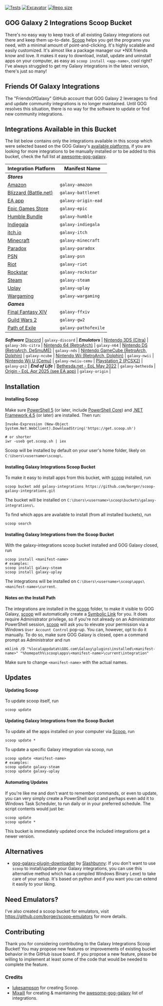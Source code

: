[![Tests](https://github.com/borger/scoop-galaxy-integrations/actions/workflows/ci.yml/badge.svg)](https://github.com/borger/scoop-galaxy-integrations/actions/workflows/ci.yml)
[![Excavator](https://github.com/borger/scoop-galaxy-integrations/actions/workflows/excavator.yml/badge.svg)](https://github.com/borger/scoop-galaxy-integrations/actions/workflows/excavator.yml) [![Repo size](https://img.shields.io/github/repo-size/borger/scoop-galaxy-integrations.svg)](https://github.com/borger/scoop-galaxy-integrations)
## GOG Galaxy 2 Integrations Scoop Bucket

There's no easy way to keep track of all existing Galaxy integrations out there and keep them up-to-date. [Scoop](http://scoop.sh) helps you get the programs you need, with a minimal amount of point-and-clicking. It's highly scalable and easily customized. It's almost like a package manager our *NIX friends know and love. It makes it easy to download, install, update and uninstall apps on your computer, as easy as `scoop install <app-name>`, cool right? I've always struggled to get my Galaxy integrations in the latest version, there's just so many!

## Friends Of Galaxy Integrations
The "FriendsOfGalaxy" GitHub account that GOG Galaxy 2 leverages to find and update community integrations is no longer maintained. Until GOG resolves this situation, there is no way for the software to update or find new community integrations.

## Integrations Available in this Bucket
The list below contains only the integrations available in this scoop which were selected based on the GOG Galaxy's [available platforms](https://github.com/gogcom/galaxy-integrations-python-api/blob/master/PLATFORM_IDs.md), if you are looking for more integrations to be manually installed or to be added to this bucket, check the full list at [awesome-gog-galaxy](https://github.com/Mixaill/awesome-gog-galaxy).

Integration Platform                              | Manifest Name         |
------------------------------------------------- | ----------------------|
***Stores***                                                              |
[Amazon][amazon]                                  | `galaxy-amazon`       |
[Blizzard (Battle.net)][battlenet]                | `galaxy-battlenet`    |
[EA app][origin-ead]                              | `galaxy-origin-ead`   |
[Epic Games Store][epic]                          | `galaxy-epic`         |
[Humble Bundle][humble]                           | `galaxy-humble`       |
[Indiegala][indiegala]                            | `galaxy-indiegala`    |
[itch.io][itch]                                   | `galaxy-itch`         |
[Minecraft][minecraft]                            | `galaxy-minecraft`    |
[Paradox][paradox]                                | `galaxy-paradox`      |
[PSN][psn]                                        | `galaxy-psn`          |
[Riot][riot]                                      | `galaxy-riot`         |
[Rockstar][rockstar]                              | `galaxy-rockstar`     |
[Steam][steam]                                    | `galaxy-steam`        |
[Uplay][uplay]                                    | `galaxy-uplay`        |
[Wargaming][wargaming]                            | `galaxy-wargaming`    |
***Games***                                                               |
[Final Fantasy XIV][ffxiv]                        | `galaxy-ffxiv`        |
[Guild Wars 2][gw2]                               | `galaxy-gw2`          |
[Path of Exile][pathofexile]                      | `galaxy-pathofexile`  |
***Software***
[Discord][discord]                                | `galaxy-discord`      |
***Emulators***                                                           |
[Nintendo 3DS (Citra)][3ds]                       | `galaxy-3ds-citra`    |
[Nintendo 64 (RetroArch)][n64]                    | `galaxy-n64`          |
[Nintendo DS (RetroArch, DeSmuME)][nds]           | `galaxy-nds`          |
[Nintendo GameCube (RetroArch, Dolphin)][ncube]   | `galaxy-ncube`        |
[Nintendo Wii (RetroArch, Dolphin)][nwii]         | `galaxy-nwii`         |
[Nintendo Wii U (Cemu)][nwiiu]                    | `galaxy-nwiiu-cemu`   |
[Playstation 2 (PCSX2)][ps2]                      | `galaxy-ps2`          |
***End of Life***                                                         |
[Bethesda.net - EoL May 2022][bethesda]           | `galaxy-bethesda`     |
[Origin - EoL Apr 2025 (see EA app)][origin]      | `galaxy-origin`       |

[battlenet]: https://github.com/FriendsOfGalaxy/galaxy-integration-blizzard "Friends of Galaxy"
[bethesda]: https://github.com/FriendsOfGalaxy/galaxy-integration-bethesda "Friends of Galaxy"
[epic]: https://github.com/FriendsOfGalaxy/galaxy-integration-epic "Friends of Galaxy"
[gw2]: https://github.com/FriendsOfGalaxy/galaxy-integration-gw2 "Friends of Galaxy"
[humble]: https://github.com/UncleGoogle/galaxy-integration-humblebundle "Maintained by @UncleGoogle"
[origin]: https://github.com/FriendsOfGalaxy/galaxy-integration-origin "Friends of Galaxy"
[minecraft]: https://github.com/FriendsOfGalaxy/galaxy-integration-minecraft "Friends of Galaxy"
[paradox]: https://github.com/FriendsOfGalaxy/galaxy-integration-paradox "Friends of Galaxy"
[pathofexile]: https://github.com/FriendsOfGalaxy/galaxy-integration-pathofexile "Friends of Galaxy"
[psn]: https://github.com/FriendsOfGalaxy/galaxy-integration-psn "Friends of Galaxy"
[rockstar]: https://github.com/tylerbrawl/Galaxy-Plugin-Rockstar "Maintained by @tylerbrawl"
[steam]: https://github.com/ABaumher/galaxy-integration-steam "Maintained by @ABaumher"
[uplay]: https://github.com/FriendsOfGalaxy/galaxy-integration-uplay "Friends of Galaxy"
[wargaming]: https://github.com/FriendsOfGalaxy/galaxy-integration-wargaming "Friends of Galaxy"
[amazon]: https://github.com/Rall3n/galaxy-integration-amazon "Maintained by @Rall3n"
[discord]: https://github.com/Ertego/gog-galaxy-discord "Maintained by @Ertego"
[origin-ead]: https://github.com/BellezaEmporium/galaxy-integration-ead "Maintained by @BellezaEmporium"
[indiegala]: https://github.com/burnhamup/galaxy-integration-indiegala "Maintained by @burnhamup"
[itch]: https://github.com/tauqua/gog-galaxy-itch.io/ "Maintained by @tauqua"
[riot]: https://github.com/urwrstkn8mare/gog-riot-integration "Maintained by @urwrstkn8mare"
[test-legacy]: https://github.com/pippo-san/galaxy-integration-legacy-games "Maintained by @pippo-san"
[ffxiv]: https://github.com/RZetko/galaxy-integration-ffxiv "Maintained by @RZetko"
[3ds]: https://github.com/LeonardFiedrowicz/galaxy-integration-citra "Maintained by @LeonardFiedrowicz"
[n64]: https://github.com/Riku55/galaxy-integration-n64-RetroArch- "Maintained by @Riku55"
[nds]: https://github.com/TBemme/galaxy-integration-nds "Maintained by @TBemme"
[ncube]: https://github.com/JTNDev/galaxy-integration-gc "Maintained by @JTNDev"
[nwii]: https://github.com/JTNDev/galaxy-integration-wii "Maintained by @JTNDev"
[nwiiu]: https://github.com/LeonardFiedrowicz/galaxy-integration-cemu "Maintained by @LeonardFiedrowicz"
[ps2]: https://github.com/AHCoder/galaxy-integration-ps2 "Maintained by @AHCoder"

## Installation
#### Installing Scoop
Make sure [PowerShell 5](https://aka.ms/wmf5download) (or later, include [PowerShell Core](https://docs.microsoft.com/en-us/powershell/scripting/install/installing-powershell-core-on-windows?view=powershell-6)) and [.NET Framework 4.5](https://www.microsoft.com/net/download) (or later) are installed. Then run:

    Invoke-Expression (New-Object System.Net.WebClient).DownloadString('https://get.scoop.sh')

    # or shorter
    iwr -useb get.scoop.sh | iex
Scoop will be installed by default on your user's home folder, likely on `C:\Users\<username>\scoop\`.

#### Installing Galaxy Integrations Scoop Bucket
To make it easy to install apps from this bucket, with [scoop](#-Installing-Scoop) installed, run

    scoop bucket add galaxy-integrations https://github.com/borger/scoop-galaxy-integrations.git
The bucket will be installed on `C:\Users\<username>\scoop\buckets\galaxy-integrations\`.

To find which apps are available to install (from all installed buckets), run

    scoop search

#### Installing Galaxy Integrations from the Scoop Bucket
With the galaxy-integrations scoop bucket installed and GOG Galaxy closed, run

    scoop install <manifest-name>
    # examples:
    scoop install galaxy-steam
    scoop install galaxy-uplay
The integrations will be installed on `C:\Users\<username>\scoop\apps\<manifest-name>\current`.

#### Notes on the Install Path
The integrations are installed in the [scoop](#-Installing-Scoop) folder, to make it visible to GOG Galaxy, [scoop](#-Installing-Scoop) will automatically create a [Symbolic Link](https://www.howtogeek.com/howto/16226/complete-guide-to-symbolic-links-symlinks-on-windows-or-linux/) for you. It does require Administrator privilege, so if you're not already on an Administrator PowerShell session, [scoop](#-Installing-Scoop) will ask you to elevate your permission via a Windows `User Account Control` pop-up. You can, however, opt to do it manually. To do so, make sure GOG Galaxy is closed, open a command prompt as Administrator and run

    mklink /D "%localappdata%\GOG.com\Galaxy\plugins\installed\<manifest-name>" "%homepath%\scoop\apps\<manifest-name>\current\integration"
Make sure to change `<manifest-name>` with the actual names.
## Updates
#### Updating Scoop
To update scoop itself, run

    scoop update

#### Updating Galaxy Integrations from the Scoop Bucket
To update all the apps installed on your computer via [Scoop](http://scoop.sh), run

    scoop update *

To update a specific Galaxy integration via scoop, run

    scoop update <manifest-name>
    # examples:
    scoop update galaxy-steam
    scoop update galaxy-uplay

#### Automating Updates
If you're like me and don't want to remember commands, or even to update, you can very simply create a PowerShell script and perhaps even add it to Windows Task Scheduler, to run daily or in your preferred schedule. The script contents would just be:

    scoop update
    scoop update *
This bucket is immediately updated once the included integrations get a newer version.

## Alternatives
- [gog-galaxy-plugin-downloader](https://github.com/Slashbunny/gog-galaxy-plugin-downloader/releases) by [Slashbunny](https://github.com/Slashbunny): If you don't want to use `scoop` to install/update your Galaxy integrations, you can use this alternative method which has a compiled Windows Binary (.exe) to take care of your setup. It's based on python and if you want you can extend it easily to your liking.

## Need Emulators?
I've also created a scoop bucket for emulators, visit https://github.com/borger/scoop-emulators for more details.

## Contributing
Thank you for considering contributing to the Galaxy Integrations Scoop Bucket! You may propose new features or improvements of existing bucket behavior in the GitHub issue board. If you propose a new feature, please be willing to implement at least some of the code that would be needed to complete the feature.

### Credits
- [lukesampson](https://github.com/lukesampson) for creating Scoop.
- [Mixaill](https://github.com/Mixaill/) for creating & maintaining the [awesome-gog-galaxy](https://github.com/Mixaill/awesome-gog-galaxy) list of integrations.
